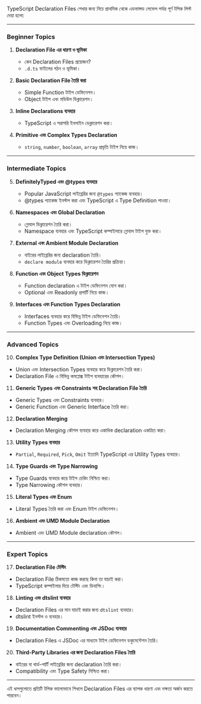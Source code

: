 TypeScript Declaration Files শেখার জন্য নিচে প্রাথমিক থেকে এডভান্সড লেভেল পর্যন্ত পূর্ণ টপিক লিস্ট দেয়া হলো:

---

### **Beginner Topics**

1. **Declaration File এর ধারণা ও ভূমিকা**
   - কেন Declaration Files প্রয়োজন?
   - `.d.ts` ফাইলের গঠন ও ভূমিকা।
  
2. **Basic Declaration File তৈরি করা**
   - Simple Function টাইপ ডেফিনেশন।
   - Object টাইপ এবং মডিউল ডিক্লারেশন।

3. **Inline Declarations ব্যবহার**
   - TypeScript এ সরাসরি ইনলাইন ডেক্লারেশন করা।
  
4. **Primitive এবং Complex Types Declaration**
   - `string`, `number`, `boolean`, `array` প্রভৃতি টাইপ নিয়ে কাজ।

---

### **Intermediate Topics**

5. **DefinitelyTyped এবং @types ব্যবহার**
   - Popular JavaScript লাইব্রেরির জন্য `@types` প্যাকেজ ব্যবহার।
   - @types প্যাকেজ ইনস্টল করা এবং TypeScript এ Type Definition পাওয়া।

6. **Namespaces এবং Global Declaration**
   - গ্লোবাল ডিক্লারেশন তৈরি করা।
   - Namespace ব্যবহার এবং TypeScript কম্পাইলারে গ্লোবাল টাইপ যুক্ত করা।

7. **External এবং Ambient Module Declaration**
   - বাইরের লাইব্রেরির জন্য declaration তৈরি।
   - `declare module` ব্যবহার করে ডিক্লারেশন তৈরির প্রক্রিয়া।

8. **Function এবং Object Types ডিক্লারেশন**
   - Function declaration এ টাইপ ডেফিনেশন যোগ করা।
   - Optional এবং Readonly প্রপার্টি নিয়ে কাজ।

9. **Interfaces এবং Function Types Declaration**
   - Interfaces ব্যবহার করে বিভিন্ন টাইপ ডেফিনেশন তৈরি।
   - Function Types এবং Overloading নিয়ে কাজ।

---

### **Advanced Topics**

10. **Complex Type Definition (Union এবং Intersection Types)**

- Union এবং Intersection Types ব্যবহার করে ডিক্লারেশন তৈরি করা।
- Declaration File এ বিভিন্ন কমপ্লেক্স টাইপ ব্যবহারের কৌশল।

11. **Generic Types এবং Constraints সহ Declaration File তৈরি**

- Generic Types এবং Constraints ব্যবহার।
- Generic Function এবং Generic Interface তৈরি করা।

12. **Declaration Merging**

- Declaration Merging কৌশল ব্যবহার করে একাধিক declaration একত্রিত করা।

13. **Utility Types ব্যবহার**

- `Partial`, `Required`, `Pick`, `Omit` ইত্যাদি TypeScript এর Utility Types ব্যবহার।

14. **Type Guards এবং Type Narrowing**

- Type Guards ব্যবহার করে টাইপ চেকিং নিশ্চিত করা।
- Type Narrowing কৌশল ব্যবহার।

15. **Literal Types এবং Enum**

- Literal Types তৈরি করা এবং Enum টাইপ ডেফিনেশন।

16. **Ambient এবং UMD Module Declaration**

- Ambient এবং UMD Module declaration কৌশল।

---

### **Expert Topics**

17. **Declaration File টেস্টিং**

- Declaration File ঠিকমতো কাজ করছে কিনা তা যাচাই করা।
- TypeScript কম্পাইলার দিয়ে টেস্টিং এবং ডিবাগিং।

18. **Linting এবং dtslint ব্যবহার**

- Declaration Files এর মান যাচাই করার জন্য `dtslint` ব্যবহার।
- dtslint ইনস্টল ও ব্যবহার।

19. **Documentation Commenting এবং JSDoc ব্যবহার**

- Declaration Files এ JSDoc এর মাধ্যমে টাইপ ডেফিনেশন ডকুমেন্টেশন তৈরি।

20. **Third-Party Libraries এর জন্য Declaration Files তৈরি**

- বাইরের বা থার্ড-পার্টি লাইব্রেরির জন্য declaration তৈরি করা।
- Compatibility এবং Type Safety নিশ্চিত করা।

---

এই ধাপগুলোতে প্রতিটি টপিক ভালোভাবে শিখলে Declaration Files এর ব্যাপক ধারণা এবং দক্ষতা অর্জন করতে পারবেন।

